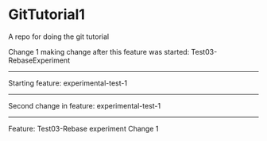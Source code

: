 # GitTutorial1
A repo for doing the git tutorial

Change 1
	making change after this feature was started: Test03-RebaseExperiment

--------------------

Starting feature: experimental-test-1

----------------------

Second change in feature: experimental-test-1

----------------------

Feature: Test03-Rebase experiment
	Change 1